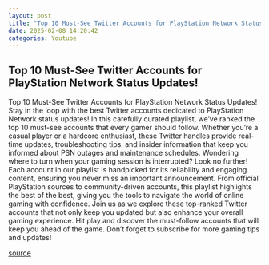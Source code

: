 ```yaml
---
layout: post
title: "Top 10 Must-See Twitter Accounts for PlayStation Network Status Updates!"
date: 2025-02-08 14:20:42
categories: Youtube
---
```


## Top 10 Must-See Twitter Accounts for PlayStation Network Status Updates!

Top 10 Must-See Twitter Accounts for PlayStation Network Status Updates!
Stay in the loop with the best Twitter accounts dedicated to PlayStation Network status updates! In this carefully curated playlist, we’ve ranked the top 10 must-see accounts that every gamer should follow. Whether you’re a casual player or a hardcore enthusiast, these Twitter handles provide real-time updates, troubleshooting tips, and insider information that keep you informed about PSN outages and maintenance schedules.
Wondering where to turn when your gaming session is interrupted? Look no further! Each account in our playlist is handpicked for its reliability and engaging content, ensuring you never miss an important announcement. From official PlayStation sources to community-driven accounts, this playlist highlights the best of the best, giving you the tools to navigate the world of online gaming with confidence.
Join us as we explore these top-ranked Twitter accounts that not only keep you updated but also enhance your overall gaming experience. Hit play and discover the must-follow accounts that will keep you ahead of the game. Don’t forget to subscribe for more gaming tips and updates!

[source](https://www.youtube.com/playlist?list=PLKE2N6tdCjXdW06P4YUxEiKCT0X2SPGyq)